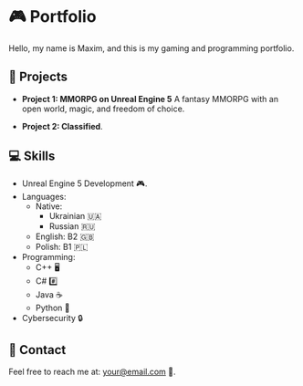 # 🎮 Portfolio

Hello, my name is Maxim, and this is my gaming and programming portfolio.

## 💼 Projects

- **Project 1: MMORPG on Unreal Engine 5** A fantasy MMORPG with an open world, magic, and freedom of choice.

- **Project 2: Classified**.

## 💻 Skills

- Unreal Engine 5 Development 🎮.
- Languages:
  - Native:
    - Ukrainian 🇺🇦
    - Russian 🇷🇺
  - English: B2 🇬🇧
  - Polish: B1 🇵🇱
- Programming:
  - C++ 🖥️
  - C# #️⃣
  - Java ☕
  - Python 🐍
- Cybersecurity 🔒

## 📧 Contact

Feel free to reach me at: your@email.com 📩.
